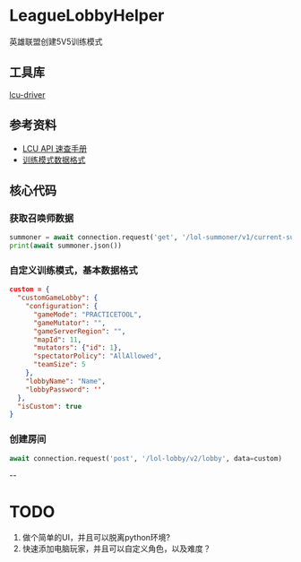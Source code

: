 # LeagueLobbyHelper
英雄联盟创建5V5训练模式

## 工具库
[lcu-driver](https://github.com/sousa-andre/lcu-driver)


## 参考资料
- [LCU API 速查手册](https://lcu.vivide.re/#operation--lol-lobby-v2-lobby-get)
- [训练模式数据格式](https://riot-api-libraries.readthedocs.io/en/latest/lcu.html)


## 核心代码


### 获取召唤师数据
```python
summoner = await connection.request('get', '/lol-summoner/v1/current-summoner')
print(await summoner.json())
```


###  自定义训练模式，基本数据格式
```json
custom = {
  "customGameLobby": {
    "configuration": {
      "gameMode": "PRACTICETOOL", 
      "gameMutator": "", 
      "gameServerRegion": "", 
      "mapId": 11, 
      "mutators": {"id": 1}, 
      "spectatorPolicy": "AllAllowed", 
      "teamSize": 5
    },
    "lobbyName": "Name",
    "lobbyPassword": ''
  },
  "isCustom": true
}
```

### 创建房间
```python
await connection.request('post', '/lol-lobby/v2/lobby', data=custom)
```


--

# TODO
1. 做个简单的UI，并且可以脱离python环境?
2. 快速添加电脑玩家，并且可以自定义角色，以及难度？



